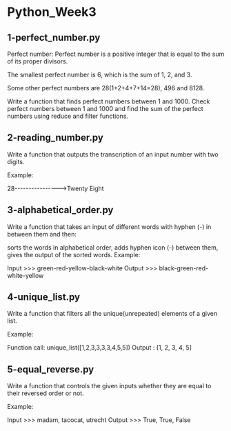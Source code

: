 # Python_Week3

## 1-perfect_number.py
Perfect number: Perfect number is a positive integer that is equal to the sum of its proper divisors.

The smallest perfect number is 6, which is the sum of 1, 2, and 3.

Some other perfect numbers are 28(1+2+4+7+14=28), 496 and 8128.

Write a function that finds perfect numbers between 1 and 1000. Check perfect numbers between 1 and 1000 and find the sum of the perfect numbers using reduce and filter functions.

## 2-reading_number.py
Write a function that outputs the transcription of an input number with two digits.

Example:

28---------------->Twenty Eight

## 3-alphabetical_order.py
Write a function that takes an input of different words with hyphen (-) in between them and then:

sorts the words in alphabetical order,
adds hyphen icon (-) between them,
gives the output of the sorted words.
Example:

Input  >>> green-red-yellow-black-white
Output >>> black-green-red-white-yellow 

## 4-unique_list.py
Write a function that filters all the unique(unrepeated) elements of a given list.

Example:

Function call: unique_list([1,2,3,3,3,3,4,5,5])
Output       : [1, 2, 3, 4, 5]

## 5-equal_reverse.py
Write a function that controls the given inputs whether they are equal to their reversed order or not.

Example:

Input  >>> madam, tacocat, utrecht 
Output >>> True, True, False
